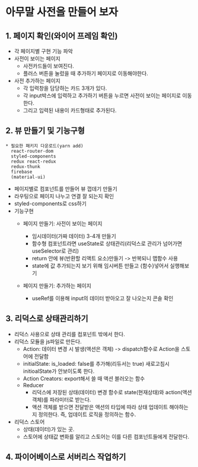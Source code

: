 # 아무말 사전을 만들어 보자


## 1. 페이지 확인(와이어 프레임 확인)
  * 각 페이지별 구현 기능 파악
  * 사전이 보이는 페이지
    - 사전카드들이 보여진다.
    - 플러스 버튼을 눌렀을 때 추가하기 페이지로 이동해야한다.
  * 사전 추가하는 페이지
    - 각 입력창을 담당하는 카드 3개가 있다.
    - 각 input박스에 입력하고 추가하기 버튼을 누르면 사전이 보이는 페이지로 이동한다.
    - 그리고 입력된 내용이 카드형태로 추가된다.


## 2. 뷰 만들기 및 기능구형
    * 필요한 패키지 다운로드(yarn add)
      react-router-dom
      styled-components
      redux react-redux
      redux-thunk
      firebase
      (material-ui)
      
  * 페이지별로 컴포넌트를 만들어 뷰 껍데기 만들기
  * 라우팅으로 페이지 나누고 연결 잘 되는지 확인
  * styled-components로 css하기
  * 기능구현
    - 페이지 만들기: 사전이 보이는 페이지
        + 임시데이터(가짜 데이터) 3-4개 만들기
        + 함수형 컴포넌트라면 useState로 상태관리(리덕스로 관리가 넘어가면 useSelector로 관리)
        + return 안에 뷰(반환할 리액트 요소)만들기 -> 반복되니 맵함수 사용
        + state에 값 추가되는지 보기 위해 임시버튼 만들고 {함수}넣어서 실행해보기 
 
    - 페이지 만들기: 추가하는 페이지
        + useRef를 이용해 input의 데이터 받아오고 잘 나오는지 콘솔 확인
  
  
## 3. 리덕스로 상태관리하기
  * 리덕스 사용으로 상태 관리를 컴포넌트 밖에서 한다.
  * 리덕스 모듈을 js파일로 만든다.
    - Action: 데이터 변경 시 발생(액션은 객체) -> dispatch함수로 Action을 스토어에 전달함
    - initialState: is_loaded: false를 추가해(리듀서는 true) 새로고침시 initioalState가 안보이도록 한다.
    - Action Creators: export해서 쓸 때 액션 블러오는 함수 
    - Reducer
        + 리덕스에 저장된 상태(데이터) 변경 함수로 state(현재상태)와 action(액션객체)를 파라미터로 받는다.
        + 액션 객체를 받으면 전달받은 액션의 타입에 따라 상태 업데이트 해야하는지 정의한다. 즉, 업데이트 로직을 정의하는 함수.
  * 리덕스 스토어
    - 상태(데이터)가 있는 곳.
    - 스토어에 상태값 변화를 알리고 스토어는 이를 다른 컴포넌트들에게 전달한다.


## 4. 파이어베이스로 서버리스 작업하기
